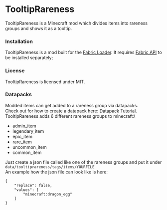 # TooltipRareness
TooltipRareness is a Minecraft mod which divides items into rareness groups and shows it as a tooltip.

### Installation
TooltipRareness is a mod built for the [Fabric Loader](https://fabricmc.net/). It requires [Fabric API](https://www.curseforge.com/minecraft/mc-mods/fabric-api) to be installed separately;

### License
TooltipRareness is licensed under MIT.

### Datapacks
Modded items can get added to a rareness group via datapacks.\
Check out for how to create a datapack here: [Datapack Tutorial](https://minecraft.fandom.com/wiki/Tutorials/Creating_a_data_pack).  
TooltipRareness adds 6 different rareness groups to minecraft:\
* admin_item
* legendary_item
* epic_item
* rare_item
* uncommon_item
* common_item  

Just create a json file called like one of the rareness groups and put it under\
```data/tooltiprareness/tags/items/YOURFILE```\
An example how the json file can look like is here:


```
{
    "replace": false,
    "values": [
        "minecraft:dragon_egg"
    ]
}
```